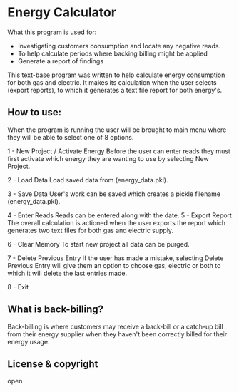 # Energy Calculator 

What this program is used for:
- Investigating customers consumption and locate any negative reads.
- To help calculate periods where backing billing might be applied
- Generate a report of findings 

This text-base program was written to help calculate energy consumption for both gas and electric. It makes its calculation when the user selects (export reports), to which it generates a text file report for both energy's. 

## How to use:

When the program is running the user will be brought to main menu where they will be able to select one of 8 options.

 1 - New Project / Activate Energy
 	Before the user can enter reads they must first activate which energy they are wanting to use by selecting New Project.

 2 - Load Data 
 	Load saved data from (energy_data.pkl).

 3 - Save Data 
 	User's work can be saved which creates a pickle filename (energy_data.pkl).

 4 - Enter Reads 
 	Reads can be entered along with the date.
 5 - Export Report
 	The overall calculation is actioned when the user exports the report which generates two text files for both gas and electric supply.

 6 - Clear Memory 
 	To start new project all data can be purged.

 7 - Delete Previous Entry
 	If the user has made a mistake, selecting Delete Previous Entry will give them an option to choose gas, electric or both to which it will delete the last entries made.

 8 - Exit



## What is back-billing?
Back-billing is where customers may receive a back-bill or a catch-up bill from their energy supplier when they haven't been correctly billed for their energy usage.

## License & copyright
open

